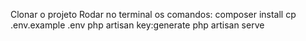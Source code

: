 Clonar o projeto
Rodar no terminal os comandos: 
composer install
cp .env.example .env
php artisan key:generate
php artisan serve
